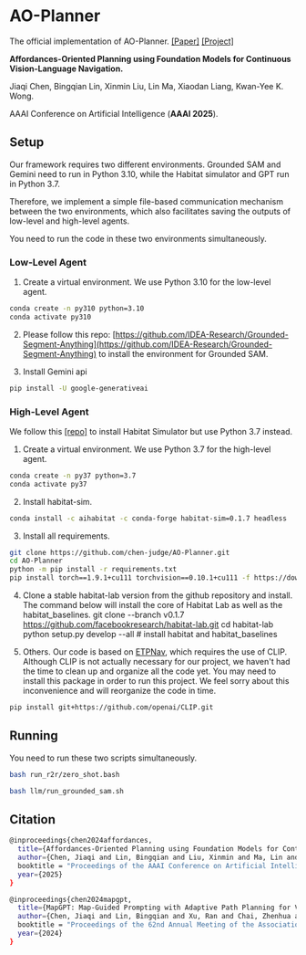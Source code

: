 # AO-Planner

The official implementation of AO-Planner. [[Paper]](https://arxiv.org/abs/2407.05890) [[Project]](https://chen-judge.github.io/AO-Planner/)

**Affordances-Oriented Planning using Foundation Models for Continuous Vision-Language Navigation.**

Jiaqi Chen, Bingqian Lin, Xinmin Liu, Lin Ma, Xiaodan Liang, Kwan-Yee K. Wong.

AAAI Conference on Artificial Intelligence (**AAAI 2025**).

## Setup
Our framework requires two different environments. Grounded SAM and Gemini need to run in Python 3.10, while the Habitat simulator and GPT run in Python 3.7.

Therefore, we implement a simple file-based communication mechanism between the two environments, which also facilitates saving the outputs of low-level and high-level agents.

You need to run the code in these two environments simultaneously.

### Low-Level Agent

1. Create a virtual environment. We use Python 3.10 for the low-level agent.
```bash
conda create -n py310 python=3.10
conda activate py310
```

2. Please follow this repo:
[https://github.com/IDEA-Research/Grounded-Segment-Anything](https://github.com/IDEA-Research/Grounded-Segment-Anything) to install the environment for Grounded SAM.

3. Install Gemini api
```bash
pip install -U google-generativeai
```

### High-Level Agent

We follow this [[repo]](https://github.com/YicongHong/Discrete-Continuous-VLN?tab=readme-ov-file) to install Habitat Simulator but use Python 3.7 instead.

1. Create a virtual environment. We use Python 3.7 for the high-level agent.
```bash
conda create -n py37 python=3.7
conda activate py37
```

2. Install habitat-sim.
```bash
conda install -c aihabitat -c conda-forge habitat-sim=0.1.7 headless
```

3. Install all requirements.
```bash
git clone https://github.com/chen-judge/AO-Planner.git
cd AO-Planner
python -m pip install -r requirements.txt
pip install torch==1.9.1+cu111 torchvision==0.10.1+cu111 -f https://download.pytorch.org/whl/torch_stable.html
```

4. Clone a stable habitat-lab version from the github repository and install. The command below will install the core of Habitat Lab as well as the habitat_baselines.
git clone --branch v0.1.7 https://github.com/facebookresearch/habitat-lab.git
cd habitat-lab
python setup.py develop --all # install habitat and habitat_baselines

5. Others.
Our code is based on [ETPNav](https://github.com/MarSaKi/ETPNav), which requires the use of CLIP. Although CLIP is not actually necessary for our project, we haven't had the time to clean up and organize all the code yet. You may need to install this package in order to run this project. We feel sorry about this inconvenience and will reorganize the code in time.
```bash
pip install git+https://github.com/openai/CLIP.git
```


## Running

You need to run these two scripts simultaneously.

```bash
bash run_r2r/zero_shot.bash
```

```bash
bash llm/run_grounded_sam.sh
```

## Citation

```bash
@inproceedings{chen2024affordances,
  title={Affordances-Oriented Planning using Foundation Models for Continuous Vision-Language Navigation},
  author={Chen, Jiaqi and Lin, Bingqian and Liu, Xinmin and Ma, Lin and Liang, Xiaodan and Wong, Kwan-Yee~K.},
  booktitle = "Proceedings of the AAAI Conference on Artificial Intelligence",
  year={2025}
}
```

```bash
@inproceedings{chen2024mapgpt,
  title={MapGPT: Map-Guided Prompting with Adaptive Path Planning for Vision-and-Language Navigation},
  author={Chen, Jiaqi and Lin, Bingqian and Xu, Ran and Chai, Zhenhua and Liang, Xiaodan and Wong, Kwan-Yee~K.},
  booktitle = "Proceedings of the 62nd Annual Meeting of the Association for Computational Linguistics",
  year={2024}
}
```

